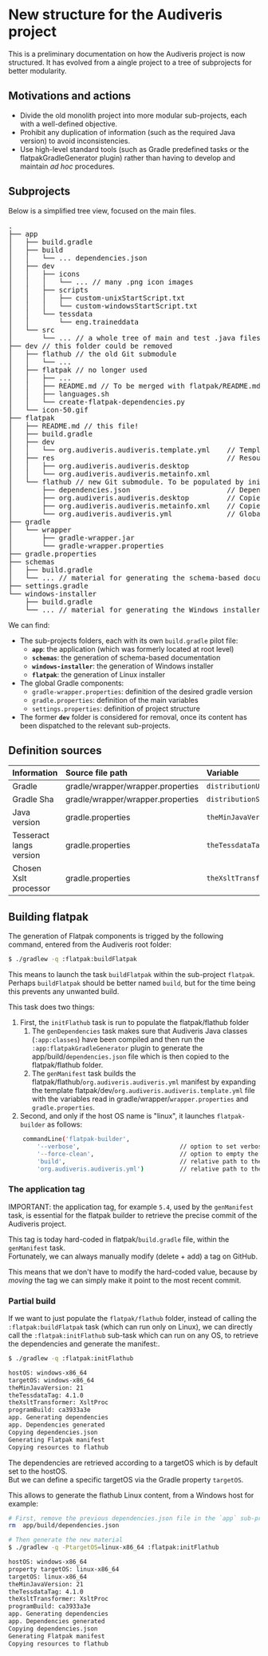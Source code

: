 
# New structure for the Audiveris project

This is a preliminary documentation on how the Audiveris project is now structured.
It has evolved from a aingle project to a tree of subprojects for better modularity.

## Motivations and actions

- Divide the old monolith project into more modular sub-projects, each with a well-defined objective.
- Prohibit any duplication of information (such as the required Java version) to avoid inconsistencies.
- Use high-level standard tools (such as Gradle predefined tasks or the flatpakGradleGenerator plugin)
rather than having to develop and maintain *ad hoc* procedures.

## Subprojects

Below is a simplified tree view, focused on the main files.
<pre>
.
├── app
│   ├── build.gradle
│   ├── build
│   │   └── ... dependencies.json
│   ├── dev
│   │   ├── icons
│   │   │   └── ... // many .png icon images
│   │   ├── scripts
│   │   │   ├── custom-unixStartScript.txt
│   │   │   └── custom-windowsStartScript.txt
│   │   └── tessdata
│   │       └── eng.traineddata
│   └── src
│       └── ... // a whole tree of main and test .java files
├── dev // this folder could be removed
│   ├── flathub // the old Git submodule
│   │   └── ...
│   ├── flatpak // no longer used
│   │   ├── ...
│   │   ├── README.md // To be merged with flatpak/README.md
│   │   ├── languages.sh
│   │   └── create-flatpak-dependencies.py
│   └── icon-50.gif
├── flatpak
│   ├── README.md // this file!
│   ├── build.gradle
│   ├── dev
│   │   └── org.audiveris.audiveris.template.yml    // Template for flatpak-builder manifest
│   ├── res                                         // Resources to be copied to flathub
│   │   ├── org.audiveris.audiveris.desktop
│   │   └── org.audiveris.audiveris.metainfo.xml
│   └── flathub // new Git submodule. To be populated by initFlathub task as follows:
│       ├── dependencies.json                       // Dependencies manifest generated from app subproject
│       ├── org.audiveris.audiveris.desktop         // Copied from flatpak/res
│       ├── org.audiveris.audiveris.metainfo.xml    // Copied from flatpak/res
│       └── org.audiveris.audiveris.yml             // Global manifest for flatpak-builder, from dev template
├── gradle
│   └── wrapper
│       ├── gradle-wrapper.jar
│       └── gradle-wrapper.properties
├── gradle.properties
├── schemas
│   ├── build.gradle
│   └── ... // material for generating the schema-based documentation
├── settings.gradle
└── windows-installer
    ├── build.gradle
    └── ... // material for generating the Windows installer
</pre>

We can find:
- The sub-projects folders, each with its own ``build.gradle`` pilot file: 
    - **``app``**: the application (which was formerly located at root level)
    - **``schemas``**: the generation of schema-based documentation
    - **``windows-installer``**: the generation of Windows installer
    - **``flatpak``**: the generation of Linux installer
- The global Gradle components:
    - ``gradle-wrapper.properties``: definition of the desired gradle version
    - ``gradle.properties``: definition of the main variables
    - ``settings.properties``: definition of project structure
- The former **``dev``** folder is considered for removal, once its content has been dispatched to the relevant sub-projects.

## Definition sources

| Information | Source file path | Variable | Example Value|
| :---        | :--- | :---     | :---    |
| Gradle | gradle/wrapper/wrapper.properties | ``distributionUrl`` | https\://services.gradle.org/distributions/gradle-8.7-all.zip |
| Gradle Sha | gradle/wrapper/wrapper.properties | ``distributionSha256Sum`` | 194717442575a6f96e1c1befa2c30e9a4fc90f701d7aee33eb879b79e7ff05c0 |
| Java version | gradle.properties |  ``theMinJavaVersion`` | 21 |
| Tesseract langs version  | gradle.properties| ``theTessdataTag`` | 4.1.0 |
| Chosen Xslt processor | gradle.properties | ``theXsltTransformer`` | XsltProc |


## Building flatpak

The generation of Flatpak components is trigged by the following command,
entered from the Audiveris root folder:
``` sh
$ ./gradlew -q :flatpak:buildFlatpak
```

This means to launch the task ``buildFlatpak`` within the sub-project ``flatpak``.
Perhaps ``buildFlatpak`` should be better named ``build``, but for the time being this prevents any unwanted build.

This task does two things:
1. First, the ``initFlathub`` task is run to populate the flatpak/flathub folder
    1. The ``genDependencies`` task makes sure that Audiveris Java classes (``:app:classes``) have been compiled
    and then run the ``:app:flatpakGradleGenerator`` plugin to generate the app/build/``dependencies.json`` file
    which is then copied to the flatpak/flathub folder.
    2. The ``genManifest`` task builds the flatpak/flathub/``org.audiveris.audiveris.yml`` manifest by expanding
    the template flatpak/dev/``org.audiveris.audiveris.template.yml`` file with the variables
    read in gradle/wrapper/``wrapper.properties`` and ``gradle.properties``.      
2. Second, and only if the host OS name is "linux", it launches ``flatpak-builder`` as follows:
``` sh
    commandLine('flatpak-builder', 
        '--verbose',                            // option to set verbosity level
        '--force-clean',                        // option to empty the output directory
        'build',                                // relative path to the output directory to write
        'org.audiveris.audiveris.yml')          // relative path to the manifest file to read
```

### The application tag

IMPORTANT: the application tag, for example `5.4`, used by the `genManifest` task,
is essential for the flatpak builder to retrieve the precise commit of the Audiveris project.

This tag is today hard-coded in flatpak/``build.gradle`` file, within the `genManifest` task.  
Fortunately, we can always manually modify (delete + add) a tag on GitHub.

This means that we don't have to modify the hard-coded value, because by *moving* the tag
we can simply make it point to the most recent commit.

### Partial build

If we want to just populate the `flatpak/flathub` folder,
instead of calling the `:flatpak:buildFlatpak` task (which can run only on Linux),
we can directly call the `:flatpak:initFlathub` sub-task which can run on any OS,
to retrieve the dependencies and generate the manifest:.

```sh
$ ./gradlew -q :flatpak:initFlathub

hostOS: windows-x86_64
targetOS: windows-x86_64
theMinJavaVersion: 21
theTessdataTag: 4.1.0
theXsltTransformer: XsltProc
programBuild: ca3933a3e
app. Generating dependencies
app. Dependencies generated
Copying dependencies.json
Generating Flatpak manifest
Copying resources to flathub
```

The dependencies are retrieved according to a targetOS which is by default set to the hostOS.  
But we can define a specific targetOS via the Gradle property `targetOS`.

This allows to generate the flathub Linux content, from a Windows host for example:

```sh
# First, remove the previous dependencies.json file in the `app` sub-project
rm  app/build/dependencies.json

# Then generate the new material
$ ./gradlew -q -PtargetOS=linux-x86_64 :flatpak:initFlathub

hostOS: windows-x86_64
property targetOS: linux-x86_64
targetOS: linux-x86_64
theMinJavaVersion: 21
theTessdataTag: 4.1.0
theXsltTransformer: XsltProc
programBuild: ca3933a3e
app. Generating dependencies
app. Dependencies generated
Copying dependencies.json
Generating Flatpak manifest
Copying resources to flathub
```







